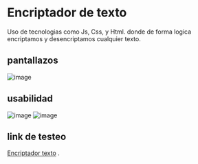 # Encriptador de texto 
Uso de tecnologias como Js, Css, y Html. donde de forma logica encriptamos y desencriptamos cualquier texto.
## pantallazos
![image](https://github.com/harnelp/encriptador-text/assets/45137526/d81aa9bc-3524-403c-90ae-8b4e2cfa63b3)

## usabilidad
![image](https://github.com/harnelp/encriptador-text/assets/45137526/b9d81a08-58e9-4192-9231-7cc3e25d5e9a)
![image](https://github.com/harnelp/encriptador-text/assets/45137526/a2e53133-fd48-4fb4-bd8c-dcb271a79384)

## link de testeo

[Encriptador texto](https://harnelp.github.io/encriptador-text/) .

